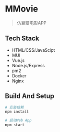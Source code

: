 # MMovie

> 仿豆瓣电影APP

## Tech Stack

- HTML/CSS/JavaScipt
- MUI
- Vue.js
- Node.js/Express
- pm2
- Docker
- Nginx

## Build And Setup

```bash
# 安装依赖
npm install

# 启动Web App
npm start
```
